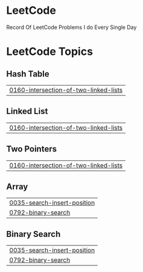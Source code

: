 # LeetCode
Record Of LeetCode Problems I do Every Single Day

<!---LeetCode Topics Start-->
# LeetCode Topics
## Hash Table
|  |
| ------- |
| [0160-intersection-of-two-linked-lists](https://github.com/wrenchwastaken/LeetCode/tree/master/0160-intersection-of-two-linked-lists) |
## Linked List
|  |
| ------- |
| [0160-intersection-of-two-linked-lists](https://github.com/wrenchwastaken/LeetCode/tree/master/0160-intersection-of-two-linked-lists) |
## Two Pointers
|  |
| ------- |
| [0160-intersection-of-two-linked-lists](https://github.com/wrenchwastaken/LeetCode/tree/master/0160-intersection-of-two-linked-lists) |
## Array
|  |
| ------- |
| [0035-search-insert-position](https://github.com/wrenchwastaken/LeetCode/tree/master/0035-search-insert-position) |
| [0792-binary-search](https://github.com/wrenchwastaken/LeetCode/tree/master/0792-binary-search) |
## Binary Search
|  |
| ------- |
| [0035-search-insert-position](https://github.com/wrenchwastaken/LeetCode/tree/master/0035-search-insert-position) |
| [0792-binary-search](https://github.com/wrenchwastaken/LeetCode/tree/master/0792-binary-search) |
<!---LeetCode Topics End-->